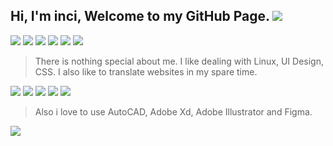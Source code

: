 ## Hi, I'm inci, Welcome to my GitHub Page. ![](https://web.archive.org/web/20090821135814/http://geocities.com/Heartland/Acres/7046/cutecat.gif)
![](https://web.badges.world/badges/operated/fedora_powered.png) ![](https://web.badges.world/badges/programs/linux80x15.png) ![](https://web.badges.world/badges/blogs/pride2.gif) ![](https://web.badges.world/badges/music/radiohead.gif) ![](https://web.badges.world/badges/blogware/hatenadiary.png) ![](https://web.badges.world/badges/food/pepsi.png)
> There is nothing special about me. I like dealing with Linux, UI Design, CSS. I also like to translate websites in my spare time.

![](https://cyber.dabamos.de/88x31/gnu-linux.gif) ![](https://cyber.dabamos.de/88x31/linux-directory.gif) ![](https://cyber.dabamos.de/88x31/microsoft_stop.gif) ![](https://cyber.dabamos.de/88x31/rainbow_bev.gif)
![](https://anlucas.neocities.org/wmp.gif)
> Also i love to use AutoCAD, Adobe Xd, Adobe Illustrator and Figma.

![](https://web.archive.org/web/20090801041229/http://hk.geocities.com/kayansocute/posline-hana.gif)

<a href="https://everskies.com/user/sluggishwitch-2518591" rel="links about me"><img src="https://render.cooltext.com/RenderedImage.aspx?Button=nZcwmQZ%2f7rKxKV5uxVO3VA54OOZdDkBl%2ba8t0qoQYMNT5bDtkK1YrEFX9ZopJqrsamXIN9Oa%2fWeLEBPMSnwGuA%3d%3d&MouseOver=0" alt="" /></a> <a href="https://getfedora.org/" rel="ever"><img src="https://render.cooltext.com/RenderedImage.aspx?Button=d%2fyNxMQ3eg6mr%2frV3tN0JtYQPKN%2b8pSYjU%2fki02e3%2bTrDliiRX3wCFb0pGeBB52C9G0HoYexVyouBe7%2fJiXL2Q%3d%3d&MouseOver=0" alt="" /></a> 
